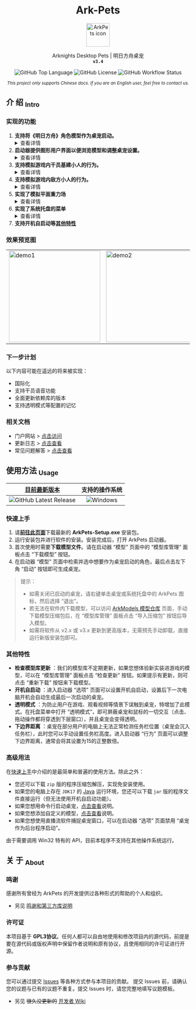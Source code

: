 <!-- 欢迎阅读 Ark-Pets 说明文档 -->
<!-- 仓库：https://github.com/isHarryh/Ark-Pets -->

<!--suppress HtmlDeprecatedAttribute -->
<div align="center" style="text-align:center">
   <h1> Ark-Pets </h1>
   <img alt="ArkPets icon" width="64" src="https://raw.githubusercontent.com/isHarryh/Ark-Pets/v3.x/assets/icons/icon.png"/>
   <p>
      Arknights Desktop Pets | 明日方舟桌宠 <br>
      <code><b> v3.4 </b></code>
   </p>
   <p>
      <img alt="GitHub Top Language" src="https://img.shields.io/github/languages/top/isHarryh/Ark-Pets?label=Java">
      <img alt="GitHub License" src="https://img.shields.io/github/license/isHarryh/Ark-Pets?label=License"/>
      <img alt="GitHub Workflow Status" src="https://img.shields.io/github/actions/workflow/status/isHarryh/Ark-Pets/build.yml?label=Build">
   </p>
   <sub>
      <i> This project only supports Chinese docs. If you are an English user, feel free to contact us. </i>
   </sub>
</div>

## 介 绍 <sub>Intro</sub>

### 实现的功能

1. **支持将《明日方舟》角色模型作为桌宠启动。**<details><summary>查看详情</summary>
    现已支持的模型类型包括：
    1. 干员基建小人（含时装）；
    2. 干员动态立绘（含时装）；
    3. 敌方战斗小人。
2. **启动器提供图形用户界面以便浏览模型和调整桌宠设置。** <details><summary>查看详情</summary>
    1. 可以按名称搜索或按类别筛选以查找模型；
    2. 可以从互联网中下载由社区维护的模型库；
    3. 可以自定义桌宠的动作交互、部署位置和物理参数等行为设置；
    4. 可以自定义桌宠的图像缩放、最大帧率和窗口边界等显示设置。
3. **支持模拟游戏内干员基建小人的行为。** <details><summary>查看详情</summary>
    1. 能够执行行走和坐下的动作；
    2. 能够被鼠标交互以执行戳一戳动作；
    3. 拥有特殊基建动作的干员，有概率执行特殊基建动作。
4. **支持模拟游戏内敌方小人的行为。** <details><summary>查看详情</summary>
    1. 拥有行走动作的敌人，能够执行行走动作；
    2. 拥有攻击动作的敌人，能够被鼠标交互。
5. **实现了模拟平面重力场** <details><summary>查看详情</summary>
    1. 桌宠支持自由落体等物理现象；
    2. 桌宠可以被拖拽到扩展显示屏上；
    3. 桌宠可以站立在打开的窗口的边缘上；
    4. 桌宠会在其他桌宠靠近时被排斥推动。
6. **实现了系统托盘的菜单** <details><summary>查看详情</summary>
    1. 右键托盘图标或者桌宠本体均可弹出菜单；
    2. 菜单可用于保持当前动作和启用透明模式；
    3. 菜单可用于切换多形态角色的形态；
    4. 菜单可用于退出启动器或单个桌宠；
    5. 启动器运行时，已启动的桌宠将被整合到一个托盘中；
    6. 启动器若没有运行，每个桌宠将分别创建自己的托盘。
7. **支持开机自启动等[其他特性](#其他特性)**


### 效果预览图

<table style="margin-left: auto; margin-right: auto;">
    <tr>
        <td> <img alt="demo1" width="250" src="https://raw.githubusercontent.com/isHarryh/Ark-Pets/v3.x/docs/imgs/demo_1.png"> </td>
        <td> <img alt="demo2" width="250" src="https://raw.githubusercontent.com/isHarryh/Ark-Pets/v3.x/docs/imgs/demo_2.png"> </td>
        <td> <img alt="demo3" width="250" src="https://raw.githubusercontent.com/isHarryh/Ark-Pets/v3.x/docs/imgs/demo_3.png"> </td>
    </tr>
</table>


### 下一步计划

以下内容可能在遥远的将来被实现：

- 国际化
- 支持干员语音功能
- 全面更新依赖库的版本
- 支持透明模式等配置的记忆

### 相关文档

- 门户网站 > [点击访问](https://arkpets.harryh.cn)
- 更新日志 > [点击查看](CHANGELOG.md)
- 常见问题解答 > [点击查看](docs/FAQ.md)

## 使用方法 <sub>Usage</sub>

|                                            **[目前最新版本](https://github.com/isHarryh/Ark-Pets/releases)**                                             |                                  **支持的操作系统**                                  |
|:--------------------------------------------------------------------------------------------------------------------------------------------------:|:-----------------------------------------------------------------------------:|
| ![GitHub Latest Release](https://img.shields.io/github/v/release/isHarryh/Ark-Pets?display_name=tag&label=Release&sort=semver&include_prereleases) | ![Windows](https://img.shields.io/badge/7%2B-blue?logo=Windows&label=Windows) |

### 快速上手

1. 请[**前往此页面**](https://github.com/isHarryh/Ark-Pets/releases)下载最新的 **ArkPets-Setup.exe** 安装包。
2. 运行安装包并进行软件的安装。安装完成后，打开 ArkPets 启动器。
3. 首次使用时需要**下载模型文件**。请在启动器 “模型” 页面中的 “模型库管理” 面板点击 “下载模型” 按钮。
4. 在启动器 “模型” 页面中检索并选中想要作为桌宠启动的角色，最后点击左下角 “启动” 按钮即可生成桌宠。

> 提示：
> - 如需关闭已启动的桌宠，请右键单击桌宠或系统托盘中的 ArkPets 图标，然后选择 “退出”。
> - 若无法在软件内下载模型，可以访问 [ArkModels 模型仓库](https://github.com/isHarryh/Ark-Models) 页面，手动下载模型压缩包后，在 “模型库管理” 面板点击 “导入压缩包” 按钮后导入模型。
> - 如需将软件从 v2.x 或 v3.x 更新到更高版本，无需预先手动卸载，直接运行新版安装包即可。

### 其他特性

- **检查模型库更新** ：我们的模型库不定期更新，如果您想体验新实装进游戏的模型，可以在 “模型库管理” 面板点击 “检查更新” 按钮。如果提示有更新，则可点击 “重新下载” 按钮来下载模型。
- **开机自启动** ：进入启动器 “选项” 页面可以设置开机自启动，设置后下一次电脑开机会自动生成最后一次启动的桌宠。
- **透明模式** ：为防止用户在游戏、观看视频等情景下误触到桌宠，特增加了此模式。在托盘菜单中打开 “透明模式”，即可屏蔽桌宠和鼠标的一切交互（点击、拖动操作都将穿透到下层窗口），并且桌宠会变得透明。
- **下边界距离** ：桌宠在部分用户的电脑上无法正常检测任务栏位置（桌宠会沉入任务栏），此时您可以手动设置任务栏高度。进入启动器 “行为” 页面可以调整下边界距离，通常会将其设置为15的正整数倍。

### 高级用法

在[快速上手](#快速上手)中介绍的是最简单和普遍的使用方法。除此之外：

- 您还可以下载 `zip` 版的程序压缩包解压，实现免安装使用。
- 如果您的电脑上存在 `JDK17` 的 [Java](https://www.java.com) 运行环境，您还可以下载 `jar` 版的程序文件直接运行（但无法使用开机自启动功能）。
- 如果您想用命令行启动桌宠，[点击查看](docs/CmdLine.md)说明。
- 如果您想添加自定义的模型，[点击查看](docs/CustomModel.md)说明。
- 如果您想使用直播流软件捕捉桌宠窗口，可以在启动器 “选项” 页面禁用 “桌宠作为后台程序启动”。

由于需要调用 Win32 特有的 API，目前本程序不支持在其他操作系统运行。

## 关 于 <sub>About</sub>

### 鸣谢

感谢所有曾经为 ArkPets 的开发提供过各种形式的帮助的个人和组织。

- 另见 [鸣谢和第三方库说明](docs/Thanks.md)

### 许可证

本项目基于 **GPL3协议**。任何人都可以自由地使用和修改项目内的源代码，前提是要在源代码或版权声明中保留作者说明和原有协议，且使用相同的许可证进行开源。

### 参与贡献

您可以通过提交 [Issues](https://github.com/isHarryh/Ark-Pets/issues) 等各种方式参与本项目的贡献。 提交 Issues 前，请确认您的议题与已有的议题不重复。提交 Issues 时，请您完整地填写议题模板。

- 另见 ~~很久没更新的~~ [开发者 Wiki](https://github.com/isHarryh/Ark-Pets/wiki)
